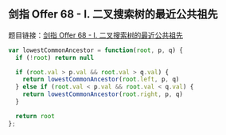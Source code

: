 ## 剑指 Offer 68 - I. 二叉搜索树的最近公共祖先

题目链接：[剑指 Offer 68 - I. 二叉搜索树的最近公共祖先](https://leetcode-cn.com/problems/er-cha-sou-suo-shu-de-zui-jin-gong-gong-zu-xian-lcof/)

```js
var lowestCommonAncestor = function(root, p, q) {
  if (!root) return null

  if (root.val > p.val && root.val > q.val) {
    return lowestCommonAncestor(root.left, p, q)
  } else if (root.val < p.val && root.val < q.val) {
    return lowestCommonAncestor(root.right, p, q)
  }

  return root
};
```
